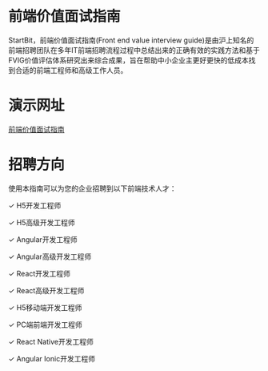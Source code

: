 # 前端价值面试指南
StartBit，前端价值面试指南(Front end value interview guide)是由沪上知名的前端招聘团队在多年IT前端招聘流程过程中总结出来的正确有效的实践方法和基于FVIG价值评估体系研究出来综合成果，旨在帮助中小企业主更好更快的低成本找到合适的前端工程师和高级工作人员。

# 演示网址
[前端价值面试指南](https://startbit.herokuapp.com/)  
  
# 招聘方向
使用本指南可以为您的企业招聘到以下前端技术人才：

  &check; H5开发工程师
  
  &check; H5高级开发工程师
  
  &check; Angular开发工程师
  
  &check; Angular高级开发工程师
  
  &check; React开发工程师
  
  &check; React高级开发工程师
  
  &check; H5移动端开发工程师
  
  &check; PC端前端开发工程师
  
  &check; React Native开发工程师  

  &check; Angular Ionic开发工程师  
